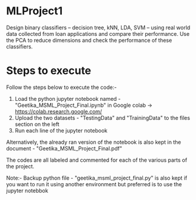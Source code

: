 # MLProject1
Design binary classifiers – decision tree, kNN, LDA, SVM – using real world data collected from loan applications and compare their performance. Use the PCA to reduce dimensions and check the performance of these classifiers.


# Steps to execute
Follow the steps below to execute the code:-
1. Load the python jupyter notebook named - "Geetika_MSML_Project_Final.ipynb" in Google colab -> https://colab.research.google.com/
2. Upload the two datasets - "TestingData" and "TrainingData" to the files section on the left
3. Run each line of the jupyter notebook

Alternatively, the already ran version of the notebook is also kept in the document - "Geetika_MSML_Project_Final.pdf"

The codes are all labeled and commented for each of the various parts of the project.

Note:-
Backup python file - "geetika_msml_project_final.py" is also kept if you want to run it using another environment but preferred is to use the jupyter notebbok
